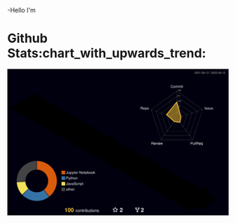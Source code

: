 
-Hello I'm 
<h1>Github Stats:chart_with_upwards_trend:</h1>


![](./profile-3d-contrib/profile-night-rainbow.svg)




